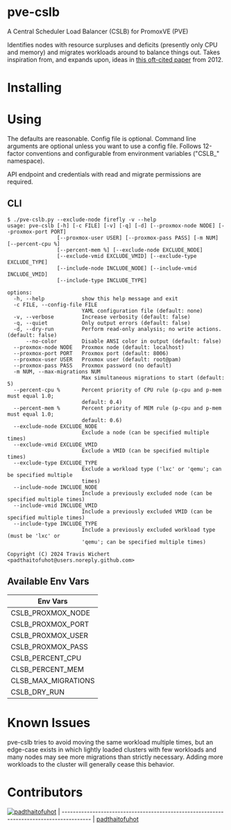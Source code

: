 # pve-cslb
A Central Scheduler Load Balancer (CSLB) for PromoxVE (PVE)

Identifies nodes with resource surpluses and deficits (presently only CPU and memory) and migrates workloads around to balance things out.  Takes inspiration from, and expands upon, ideas in [this oft-cited paper](https://research.ijcaonline.org/volume46/number6/pxc3879263.pdf) from 2012.

# Installing

# Using
The defaults are reasonable.  Config file is optional.  Command line arguments are optional unless you want to use a config file.  Follows 12-factor conventions and configurable from environment variables ("CSLB_" namespace).

API endpoint and credentials with read and migrate permissions are required.

## CLI
```
$ ./pve-cslb.py --exclude-node firefly -v --help
usage: pve-cslb [-h] [-c FILE] [-v] [-q] [-d] [--proxmox-node NODE] [--proxmox-port PORT]
                [--proxmox-user USER] [--proxmox-pass PASS] [-m NUM] [--percent-cpu %]
                [--percent-mem %] [--exclude-node EXCLUDE_NODE]
                [--exclude-vmid EXCLUDE_VMID] [--exclude-type EXCLUDE_TYPE]
                [--include-node INCLUDE_NODE] [--include-vmid INCLUDE_VMID]
                [--include-type INCLUDE_TYPE]

options:
  -h, --help            show this help message and exit
  -c FILE, --config-file FILE
                        YAML configuration file (default: none)
  -v, --verbose         Increase verbosity (default: false)
  -q, --quiet           Only output errors (default: false)
  -d, --dry-run         Perform read-only analysis; no write actions. (default: false)
      --no-color        Disable ANSI color in output (default: false)
  --proxmox-node NODE   Proxmox node (default: localhost)
  --proxmox-port PORT   Proxmox port (default: 8006)
  --proxmox-user USER   Proxmox user (default: root@pam)
  --proxmox-pass PASS   Proxmox password (no default)
  -m NUM, --max-migrations NUM
                        Max simultaneous migrations to start (default: 5)
  --percent-cpu %       Percent priority of CPU rule (p-cpu and p-mem must equal 1.0;
                        default: 0.4)
  --percent-mem %       Percent priority of MEM rule (p-cpu and p-mem must equal 1.0;
                        default: 0.6)
  --exclude-node EXCLUDE_NODE
                        Exclude a node (can be specified multiple times)
  --exclude-vmid EXCLUDE_VMID
                        Exclude a VMID (can be specified multiple times)
  --exclude-type EXCLUDE_TYPE
                        Exclude a workload type ('lxc' or 'qemu'; can be specified multiple
                        times)
  --include-node INCLUDE_NODE
                        Include a previously excluded node (can be specified multiple times)
  --include-vmid INCLUDE_VMID
                        Include a previously excluded VMID (can be specified multiple times)
  --include-type INCLUDE_TYPE
                        Include a previously excluded workload type (must be 'lxc' or
                        'qemu'; can be specified multiple times)

Copyright (C) 2024 Travis Wichert <padthaitofuhot@users.noreply.github.com>
```

## Available Env Vars
| Env Vars            |
|---------------------|
| CSLB_PROXMOX_NODE   |
| CSLB_PROXMOX_PORT   |
| CSLB_PROXMOX_USER   |
| CSLB_PROXMOX_PASS   |
| CSLB_PERCENT_CPU    |
| CLSB_PERCENT_MEM    |
| CLSB_MAX_MIGRATIONS |
| CSLB_DRY_RUN        |

# Known Issues
pve-cslb tries to avoid moving the same workload multiple times, but an edge-case exists in which lightly loaded clusters with few workloads and many nodes may see more migrations than strictly necessary.  Adding more workloads to the cluster will generally cease this behavior.

# Contributors
 [![padthaitofuhot](https://github.com/padthaitofuhot.png?size=100)](https://github.com/padthaitofuhot)
 | ---------------------------------------------------------------------------------------- |
 [padthaitofuhot](https://github.com/padthaitofuhot)
